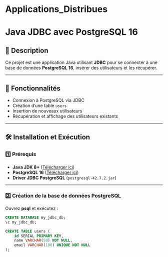 # Applications_Distribues
# Java JDBC avec PostgreSQL 16

## 📌 Description
Ce projet est une application Java utilisant **JDBC** pour se connecter à une base de données **PostgreSQL 16**, insérer des utilisateurs et les récupérer.

---

## 🚀 Fonctionnalités
- Connexion à PostgreSQL via JDBC
- Création d’une table `users`
- Insertion de nouveaux utilisateurs
- Récupération et affichage des utilisateurs existants

---

## 🛠️ Installation et Exécution

### 1️⃣ Prérequis
- **Java JDK 8+** ([Télécharger ici](https://www.oracle.com/java/technologies/javase-downloads.html))
- **PostgreSQL 16** ([Télécharger ici](https://www.postgresql.org/download/))
- **Driver JDBC PostgreSQL** (`postgresql-42.7.2.jar`)

---

### 2️⃣ Création de la base de données PostgreSQL
Ouvrez **psql** et exécutez :
```sql
CREATE DATABASE my_jdbc_db;
\c my_jdbc_db;

CREATE TABLE users (
    id SERIAL PRIMARY KEY,
    name VARCHAR(50) NOT NULL,
    email VARCHAR(100) UNIQUE NOT NULL
);
